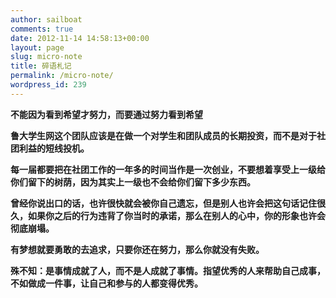 ```yaml
---
author: sailboat
comments: true
date: 2012-11-14 14:58:13+00:00
layout: page
slug: micro-note
title: 碎语札记
permalink: /micro-note/
wordpress_id: 239
---
```


**不能因为看到希望才努力，而要通过努力看到希望**

**鲁大学生网这个团队应该是在做一个对学生和团队成员的长期投资，而不是对于社团利益的短线投机。**

**每一届都要把在社团工作的一年多的时间当作是一次创业，不要想着享受上一级给你们留下的树荫，因为其实上一级也不会给你们留下多少东西。**

**曾经你说出口的话，也许很快就会被你自己遗忘，但是别人也许会把这句话记住很久，如果你之后的行为违背了你当时的承诺，那么在别人的心中，你的形象也许会彻底崩塌。**

**有梦想就要勇敢的去追求，只要你还在努力，那么你就没有失败。**

**殊不知：是事情成就了人，而不是人成就了事情。指望优秀的人来帮助自己成事，不如做成一件事，让自己和参与的人都变得优秀。**
